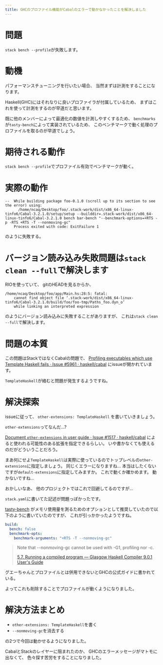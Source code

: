 ```yaml
---
title: GHCのプロファイル機能がCabalのエラーで動かなかったことを解決しました
---
```


# 問題

`stack bench --profile`が失敗します。

# 動機

パフォーマンスチューニングを行いたい場合、
当然まずは計測をすることになります。

Haskell(GHC)にはそれなりに良いプロファイラが付属しているため、
まずはこれを使って計測をするのが早道だと思います。

既に他のメンバーによって最適化の数値を計測しやすくするため、
`benchmarks`が`tasty-bench`によって実装されているため、
このベンチマークで動く処理のプロファイルを取るのが早道でしょう。

# 期待される動作

`stack bench --profile`でプロファイル有効でベンチマークが動く。

# 実際の動作

~~~console
--  While building package foo-0.1.0 (scroll up to its section to see the error) using:
      /home/ncaq/Desktop/foo/.stack-work/dist/x86_64-linux-tinfo6/Cabal-3.2.1.0/setup/setup --builddir=.stack-work/dist/x86_64-linux-tinfo6/Cabal-3.2.1.0 bench bar-bench "--benchmark-options=+RTS -p -RTS +RTS -T --nonmoving-gc"
    Process exited with code: ExitFailure 1
~~~

のように失敗する。

# バージョン読み込み失敗問題は`stack clean --full`で解決します

RIOを使っていて、
gitのHEADを見るからか、

~~~console
/home/ncaq/Desktop/foo/app/Main.hs:28:5: fatal:
    cannot find object file ‘.stack-work/dist/x86_64-linux-tinfo6/Cabal-3.2.1.0/build/foo/foo-tmp/Paths_foo.dyn_o’
    while linking an interpreted expression
~~~

のようにバージョン読み込みに失敗することがありますが、
これは`stack clean --full`で解決します。

# 問題の本質

この問題はStackではなくCabalの問題で、
[Profiling executables which use Template Haskell fails · Issue #5961 · haskell/cabal](https://github.com/haskell/cabal/issues/5961)
にissueが開かれています。

`TemplateHaskell`が絡むと問題が発生するようですね。

# 解決探索

issueに従って、
`other-extensions: TemplateHaskell`
を書いていきましょう。

`other-extensions`ってなんだ…?

[Document `other-extensions` in user guide · Issue #1517 · haskell/cabal](https://github.com/haskell/cabal/issues/1517)
によると使われる可能性のある拡張を指定できるらしい。
いや書かなくても使えるのだがどういうことだろう。

まあ何にせよ`TemplateHaskell`は実際に使っているのでトップレベルの`other-extensions`に指定しましょう。
同じくエラーになりますね…
本当はしたくないですが`default-extensions`に指定してみますか。
これで動くか確かめます。
動かないですね…

おかしいなあ、
他のプロジェクトではこれで回避してるのですが…

`stack.yaml`に書いてた記述が問題っぽかったです。

[tasty-bench](https://www.stackage.org/package/tasty-bench)
がメモリ使用量を測るためのオプションとして推奨していたので以下のように書いていたのですが、
これが引っかかったようですね。

~~~yaml
build:
  bench: false
  benchmark-opts:
    benchmark-arguments: "+RTS -T --nonmoving-gc"
~~~

> Note that --nonmoving-gc cannot be used with -G1, profiling nor -c.
>
> [5.7. Running a compiled program — Glasgow Haskell Compiler 9.0.1 User's Guide](https://downloads.haskell.org/~ghc/latest/docs/html/users_guide/runtime_control.html#rts-options-to-control-the-garbage-collector)

グエーちゃんとプロファイルとは併用できないとGHCの公式ガイドに書かれている。

よってこれも削除することでプロファイルが動くようになりました。

# 解決方法まとめ

* `other-extensions: TemplateHaskell`を書く
* `--nonmoving-gc`を消去する

の2つで今回は動かせるようになりました。

CabalとStackのレイヤーに阻まれたのか、
GHCのエラーメッセージがマトモに出なくて、
色々探す苦労をすることになりました。
